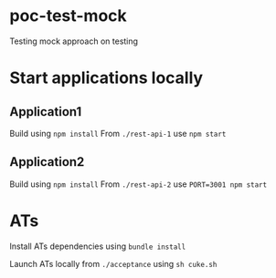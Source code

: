 # poc-test-mock
Testing mock approach on testing

# Start applications locally

## Application1
Build using `npm install`
From `./rest-api-1` use `npm start`

## Application2
Build using `npm install`
From `./rest-api-2` use `PORT=3001 npm start`

# ATs
Install ATs dependencies using `bundle install`

Launch ATs locally from `./acceptance` using `sh cuke.sh`
